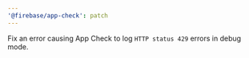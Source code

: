 ```yaml
---
'@firebase/app-check': patch
---
```


Fix an error causing App Check to log `HTTP status 429` errors in debug mode.

